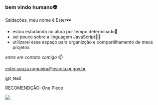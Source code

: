 ### bem vindo humano👽

Saldações, meu nome é Ester🕶️
- estou estudando no alura por tempo determinado🌙
- sei pouco sobre a linguagem JavaScript👨‍🦽
- utilizarei esse espaço para organizção e compartilhamento de meus projetos
  
*entre em contato comigo* 📫

ester.souza.nogueira@escola.pr.gov.br
  
@t_tesil

RECOMENDÇÃO: One Piece




![](https://media.tenor.com/E1E63VCS6cMAAAAC/monkey-d-luffy-one-piece.gif)
